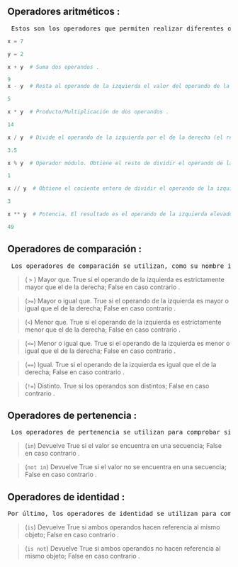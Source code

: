 ## Operadores aritméticos :
<pre> Estos son los operadores que permiten realizar diferentes operaciones aritméticas .
</pre>

``` python
x = 7

y = 2

x + y  # Suma dos operandos .

9
x - y  # Resta al operando de la izquierda el valor del operando de la derecha. Utilizado sobre un único operando, le cambia el signo .

5

x * y  # Producto/Multiplicación de dos operandos .

14

x / y  # Divide el operando de la izquierda por el de la derecha (el resultado siempre es un float) .

3.5

x % y  # Operador módulo. Obtiene el resto de dividir el operando de la izquierda por el de la derecha .

1

x // y  # Obtiene el cociente entero de dividir el operando de la izquierda por el de la derecha .

3

x ** y  # Potencia. El resultado es el operando de la izquierda elevado a la potencia del operando de la derecha .

49
```
## Operadores de comparación :

<pre> Los operadores de comparación se utilizan, como su nombre indica, para comparar dos o más valores. El resultado de estos operadores siempre es True o False . 
</pre>

> ( ` > ` )  Mayor que. True si el operando de la izquierda es estrictamente mayor que el de la derecha; False en caso contrario .

> (` >= `)  Mayor o igual que. True si el operando de la izquierda es mayor o igual que el de la derecha; False en caso contrario .

> (` < `) Menor que. True si el operando de la izquierda es estrictamente menor que el de la derecha; False en caso contrario .

> (` <= `) Menor o igual que. True si el operando de la izquierda es menor o igual que el de la derecha; False en caso contrario .

> (` == `) Igual. True si el operando de la izquierda es igual que el de la derecha; False en caso contrario .

> (` != `) Distinto. True si los operandos son distintos; False en caso contrario .


## Operadores de pertenencia :

<pre> Los operadores de pertenencia se utilizan para comprobar si un valor o variable se encuentran en una secuencia (list, tuple, dict, set o str). </pre>

> (` in `) Devuelve True si el valor se encuentra en una secuencia; False en caso contrario .

> (` not in `) Devuelve True si el valor no se encuentra en una secuencia; False en caso contrario .

## Operadores de identidad :

<pre>Por último, los operadores de identidad se utilizan para comprobar si dos variables son, o no, el mismo objeto .
</pre>

> (` is `) Devuelve True si ambos operandos hacen referencia al mismo objeto; False en caso contrario .

> (` is not `) Devuelve True si ambos operandos no hacen referencia al mismo objeto; False en caso contrario .